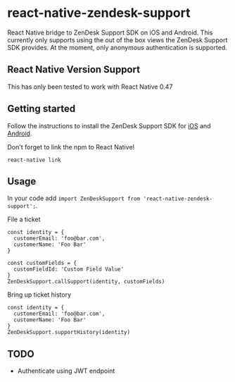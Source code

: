 # react-native-zendesk-support
React Native bridge to ZenDesk Support SDK on iOS and Android. This currently only supports using the out of the box views the ZenDesk Support SDK provides. At the moment, only anonymous authentication is supported.

## React Native Version Support

This has only been tested to work with React Native 0.47

## Getting started

Follow the instructions to install the ZenDesk Support SDK for [iOS](https://developer.zendesk.com/embeddables/docs/ios/integrate_sdk) and [Android](https://developer.zendesk.com/embeddables/docs/android/integrate_sdk).

Don't forget to link the npm to React Native!
```
react-native link
```

## Usage

In your code add `import ZenDeskSupport from 'react-native-zendesk-support';`.

File a ticket
```
const identity = {
  customerEmail: 'foo@bar.com',
  customerName: 'Foo Bar'
}

const customFields = {
  customFieldId: 'Custom Field Value'
}
ZenDeskSupport.callSupport(identity, customFields)
```

Bring up ticket history
```
const identity = {
  customerEmail: 'foo@bar.com',
  customerName: 'Foo Bar'
}
ZenDeskSupport.supportHistory(identity)
```

## TODO

* Authenticate using JWT endpoint
